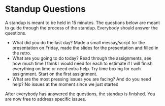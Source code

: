 # Standup Questions

A standup is meant to be held in 15 minutes. The questions below are meant to guide through the process of the standup. Everybody should answer the questions.

  - What did you do the last day?
   Made a small messay/script for the presentation on Friday, made the slides for the presentation and filled in the retro.
  - What are you going to do today?
  Read through the assignments, see how much time I think I would need for each to estimate if I will finish everything on time or need extra help. Try time boxing for each assignment. Start on the first assignment.
  - What are the most pressing issues you are facing? And do you need help?
  No issues at the moment since we just started

After everybody has answered the questions, the standup is finished. You are now free to address specific issues.